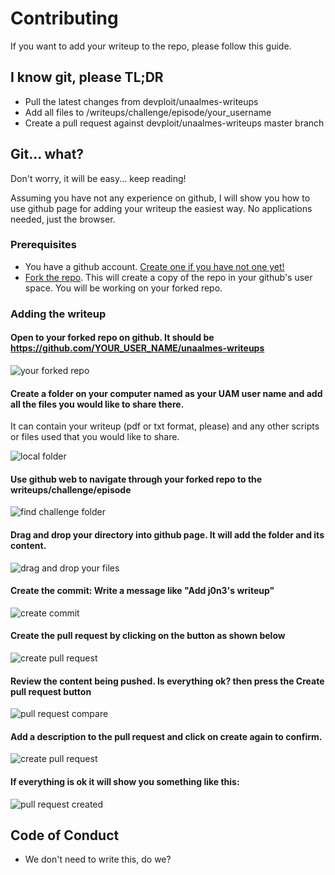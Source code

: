 # Contributing
If you want to add your writeup to the repo, please follow this guide.

## I know git, please TL;DR
- Pull the latest changes from devploit/unaalmes-writeups
- Add all files to /writeups/challenge/episode/your_username
- Create a pull request against devploit/unaalmes-writeups master branch

## Git... what?
Don't worry, it will be easy... keep reading!

Assuming you have not any experience on github, I will show you how to use github page for adding your writeup
the easiest way. No applications needed, just the browser. 

### Prerequisites

- You have a github account. [Create one if you have not one yet!](https://github.com/join?source=header-home)
- [Fork the repo](https://github.com/devploit/unaalmes-writeups/fork). 
This will create a copy of the repo in your github's user space. You will be working on your forked repo.

### Adding the writeup

#### Open to your forked repo on github. It should be https://github.com/YOUR_USER_NAME/unaalmes-writeups

![your forked repo](/images/your-forked-repo.png)

#### Create a folder on your computer **named as your UAM user name** and add all the files you would like to share there.
It can contain your writeup (pdf or txt format, please) and any other scripts or files used that you would like to share.

![local folder](/images/local-folder.png) 

#### Use github web to navigate through your forked repo to the writeups/challenge/episode

![find challenge folder](/images/navigate-to-challenge.png)

#### Drag and drop your directory into github page. It will add  the folder and its content.

![drag and drop your files](/images/drag-and-drop-folder.png)

#### Create the commit: Write a message like "Add j0n3's writeup"

![create commit](/images/create-commit.png)

#### Create the pull request by clicking on the button as shown below

![create pull request](/images/new-pull-request.png)

#### Review the content being pushed. Is everything ok? then press the Create pull request button

![pull request compare](/images/create-pull-request-compare.png)

#### Add a description to the pull request and click on create again to confirm.

![create  pull request](/images/create-pull-request.png)

#### If everything is ok it will show you something like this:

![pull request created](/images/pull-request-created.png)

## Code of Conduct

- We don't need to write this, do we?